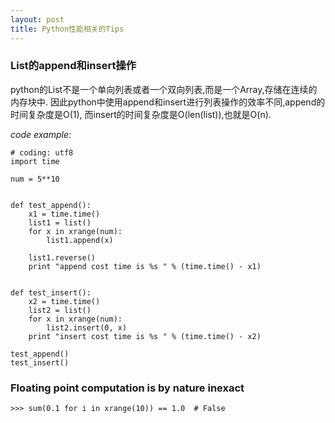```yaml
---
layout: post
title: Python性能相关的Tips
---
```



### List的append和insert操作    
   python的List不是一个单向列表或者一个双向列表,而是一个Array,存储在连续的内存块中.
   因此python中使用append和insert进行列表操作的效率不同,append的时间复杂度是O(1),
   而insert的时间复杂度是O(len(list)),也就是O(n).
   
   *code example:*
    
    
    # coding: utf8
    import time
    
    num = 5**10
    
    
    def test_append():
        x1 = time.time()
        list1 = list()
        for x in xrange(num):
            list1.append(x)
            
        list1.reverse()
        print "append cost time is %s " % (time.time() - x1)
        
        
    def test_insert():
        x2 = time.time()
        list2 = list()
        for x in xrange(num):
            list2.insert(0, x)
        print "insert cost time is %s " % (time.time() - x2)
        
    test_append()
    test_insert()
    
    
### Floating point computation is by nature inexact 

    >>> sum(0.1 for i in xrange(10)) == 1.0  # False

